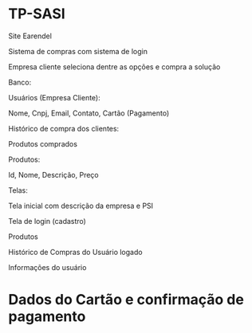 # TP-SASI

Site Earendel

Sistema de compras com sistema de login

Empresa cliente seleciona dentre as opções e compra a solução

Banco:

Usuários (Empresa Cliente):

Nome, Cnpj, Email, Contato, Cartão (Pagamento)

Histórico de compra dos clientes:

Produtos comprados

Produtos:

Id, Nome, Descrição, Preço

Telas:

Tela inicial com descrição da empresa e PSI

Tela de login (cadastro)

Produtos

Histórico de Compras do Usuário logado

Informações do usuário

Dados do Cartão e confirmação de pagamento
=======

